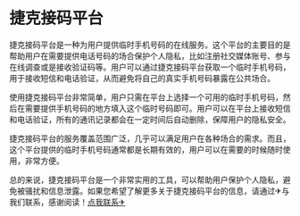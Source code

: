 # 捷克接码平台

捷克接码平台是一种为用户提供临时手机号码的在线服务。这个平台的主要目的是帮助用户在需要提供电话号码的场合保护个人隐私，比如注册社交媒体账号、参与在线调查或是接收验证码等。用户可以通过捷克接码平台获取一个临时手机号码，用于接收短信和电话验证，从而避免将自己的真实手机号码暴露在公共场合。

使用捷克接码平台非常简单，用户只需在平台上选择一个可用的临时手机号码，然后在需要提供手机号码的地方填入这个临时号码即可。用户可以在平台上接收短信和电话验证，所有的通讯记录都会在一定时间后自动删除，保障用户的隐私安全。

捷克接码平台的服务覆盖范围广泛，几乎可以满足用户在各种场合的需求。而且，这个平台提供的临时手机号码通常都是长期有效的，用户可以在需要的时候随时使用，非常方便。

总的来说，捷克接码平台是一个非常实用的工具，可以帮助用户保护个人隐私，避免被骚扰和信息泄露。如果您希望了解更多关于捷克接码平台的信息，请通过✈与我们联系，感谢阅读！[点我联系✈](https://home.k02.cc)